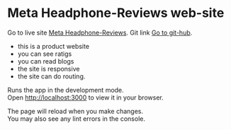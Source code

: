 # Meta Headphone-Reviews web-site

Go to live site [Meta Headphone-Reviews](url).
Git link [Go to git-hub](https://github.com/programming-hero-web-course-4/product-analysis-website-MrMADS28289).

* this is a product website
* you can see ratigs
* you can read blogs
* the site is responsive
* the site can do routing.

Runs the app in the development mode.\
Open [http://localhost:3000](http://localhost:3000) to view it in your browser.

The page will reload when you make changes.\
You may also see any lint errors in the console.
